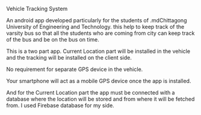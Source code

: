 Vehicle Tracking System

An android app developed particularly for the students of .mdChittagong University of Engineering and Technology. this help to keep track of the varsity bus so that all the students who are coming from city can keep track of the bus and be on the bus on time.

This is a two part app. Current Location part will be installed in the vehicle and the tracking will be installed on the client side.

No requirement for separate GPS device in the vehicle.

Your smartphone will act as a mobile GPS device once the app is installed.

And for the Current Location part the app must be connected with a database where the location will be stored and from where it will be fetched from. I used Firebase database for my side.
